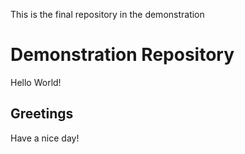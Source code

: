 This is the final repository in the demonstration

# Demonstration Repository

Hello World!

## Greetings

Have a nice day!
